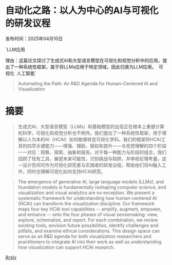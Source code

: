 # 自动化之路：以人为中心的AI与可视化的研发议程

发布时间：2025年04月10日

`LLM应用

理由：这篇论文探讨了生成式AI和大型语言模型在可视化和视觉分析中的应用，提出了一种系统性框架，属于将LLMs应用于特定领域，因此归类为LLM应用。` `可视化` `人工智能`

> Automating the Path: An R&D Agenda for Human-Centered AI and Visualization

# 摘要

> 生成式AI、大型语言模型（LLMs）和基础模型的出现正在根本上重塑计算机科学，可视化和视觉分析也不例外。我们提出了一种系统性框架，用于理解以人为本的AI（HCAI）如何能够转变可视化学科。我们的框架将HCAI工具的四项关键能力——增强、辅助、赋权和提升——与视觉理解的四个阶段一一对应：观察、探索、抽象和报告。对于每一种能力与阶段的组合，我们回顾了现有工具，展望未来可能性，识别挑战与陷阱，并审视伦理考量。这一设计空间可作为可视化研究者与实践者的研发议程，帮助他们将AI融入工作，同时也理解可视化如何支持HCAI研究。

> The emergence of generative AI, large language models (LLMs), and foundation models is fundamentally reshaping computer science, and visualization and visual analytics are no exception. We present a systematic framework for understanding how human-centered AI (HCAI) can transform the visualization discipline. Our framework maps four key HCAI tool capabilities -- amplify, augment, empower, and enhance -- onto the four phases of visual sensemaking: view, explore, schematize, and report. For each combination, we review existing tools, envision future possibilities, identify challenges and pitfalls, and examine ethical considerations. This design space can serve as an R\&D agenda for both visualization researchers and practitioners to integrate AI into their work as well as understanding how visualization can support HCAI research.

[Arxiv](https://arxiv.org/abs/2504.07529)